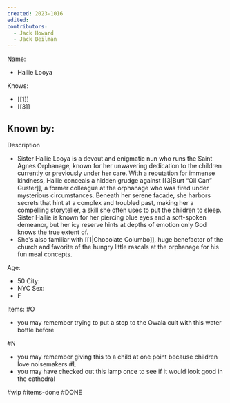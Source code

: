 ```yaml
---
created: 2023-1016
edited:
contributors:
  - Jack Howard
  - Jack Beilman
---
```


Name:
- Hallie Looya

Knows:
- [[1]]
- [[3]]

Known by:
- 

Description
- Sister Hallie Looya is a devout and enigmatic nun who runs the Saint Agnes Orphanage, known for her unwavering dedication to the children currently or previously under her care. With a reputation for immense kindness, Hallie conceals a hidden grudge against [[3|Burt “Oil Can” Guster]], a former colleague at the orphanage who was fired under mysterious circumstances. Beneath her serene facade, she harbors secrets that hint at a complex and troubled past, making her a compelling storyteller, a skill she often uses to put the children to sleep. Sister Hallie is known for her piercing blue eyes and a soft-spoken demeanor, but her icy reserve hints at depths of emotion only God knows the true extent of.
- She's also familiar with [[1|Chocolate Columbo]], huge benefactor of the church and favorite of the hungry little rascals at the orphanage for his fun meal concepts.

Age:
- 50
City:
- NYC
Sex:
- F

Items:
#O
- you may remember trying to put a stop to the Owala cult with this water bottle before

#N
- you may remember giving this to a child at one point because children love noisemakers
#L
- you may have checked out this lamp once to see if it would look good in the cathedral

#wip
#items-done
#DONE
